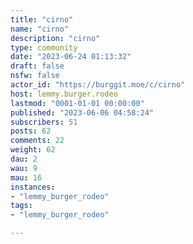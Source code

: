 ```yaml
---
title: "cirno" 
name: "cirno"
description: "cirno"
type: community
date: "2023-06-24 01:13:32"
draft: false
nsfw: false
actor_id: "https://burggit.moe/c/cirno"
host: lemmy.burger.rodeo
lastmod: "0001-01-01 00:00:00"
published: "2023-06-06 04:58:24"
subscribers: 51
posts: 62
comments: 22
weight: 62
dau: 2
wau: 9
mau: 16
instances:
- "lemmy_burger_rodeo"
tags: 
- "lemmy_burger_rodeo"

---
```

